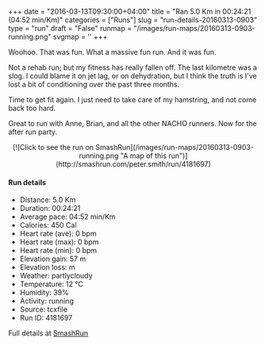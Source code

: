 +++
date = "2016-03-13T09:30:00+04:00"
title = "Ran 5.0 Km in 00:24:21 (04:52 min/Km)"
categories = ["Runs"]
slug = "run-details-20160313-0903"
type = "run"
draft = "False"
runmap = "/images/run-maps/20160313-0903-running.png"
svgmap = '<polyline points="4 52, 1 55, 0 58, 0 66, 6 69, 7 69, 21 70, 37 56, 40 52, 57 32, 64 30, 80 39, 78 43, 77 46, 84 53, 89 53, 95 51, 100 56, 82 54, 66 55, 63 56, 69 56, 69 57, 59 63, 57 60, 54 61, 46 56, 46 55, 49 56, 53 55, 58 57, 42 46, 24 45, 12 52, 10 62">'
+++

Woohoo. That was fun. What a massive fun run. And it was fun. 

Not a rehab run; but my fitness has really fallen off. The last kilometre was a slog. I could blame it on jet lag, or on dehydration, but I think the truth is I've lost a bit of conditioning over the past three months. 

Time to get fit again. I just need to take care of my hamstring, and not come back too hard. 

Great to run with Anne, Brian, and all the other NACHO runners. Now for the after run party. 

<!--more-->

<center>
[![Click to see the run on SmashRun](/images/run-maps/20160313-0903-running.png "A map of this run")](http://smashrun.com/peter.smith/run/4181697)
</center>

#### Run details

* Distance: 5.0 Km
* Duration: 00:24:21
* Average pace: 04:52 min/Km
* Calories: 450 Cal
* Heart rate (ave): 0 bpm
* Heart rate (max): 0 bpm
* Heart rate (min): 0 bpm
* Elevation gain: 57 m
* Elevation loss:  m
* Weather: partlycloudy
* Temperature: 12 &deg;C
* Humidity: 39%
* Activity: running
* Source: tcxfile
* Run ID: 4181697

Full details at [SmashRun](http://smashrun.com/peter.smith/run/4181697)